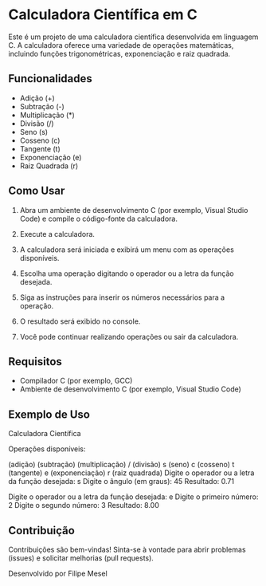 # Calculadora Científica em C

Este é um projeto de uma calculadora científica desenvolvida em linguagem C. A calculadora oferece uma variedade de operações matemáticas, incluindo funções trigonométricas, exponenciação e raiz quadrada.

## Funcionalidades

- Adição (+)
- Subtração (-)
- Multiplicação (*)
- Divisão (/)
- Seno (s)
- Cosseno (c)
- Tangente (t)
- Exponenciação (e)
- Raiz Quadrada (r)

## Como Usar

1. Abra um ambiente de desenvolvimento C (por exemplo, Visual Studio Code) e compile o código-fonte da calculadora.

2. Execute a calculadora.

3. A calculadora será iniciada e exibirá um menu com as operações disponíveis.

4. Escolha uma operação digitando o operador ou a letra da função desejada.

5. Siga as instruções para inserir os números necessários para a operação.

6. O resultado será exibido no console.

7. Você pode continuar realizando operações ou sair da calculadora.

## Requisitos

- Compilador C (por exemplo, GCC)
- Ambiente de desenvolvimento C (por exemplo, Visual Studio Code)

## Exemplo de Uso

Calculadora Científica

Operações disponíveis:

(adição)
(subtração)
(multiplicação)
/ (divisão)
s (seno)
c (cosseno)
t (tangente)
e (exponenciação)
r (raiz quadrada)
Digite o operador ou a letra da função desejada: s
Digite o ângulo (em graus): 45
Resultado: 0.71

Digite o operador ou a letra da função desejada: e
Digite o primeiro número: 2
Digite o segundo número: 3
Resultado: 8.00


## Contribuição

Contribuições são bem-vindas! Sinta-se à vontade para abrir problemas (issues) e solicitar melhorias (pull requests).

Desenvolvido por Filipe Mesel
